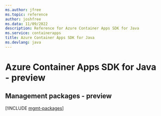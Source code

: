 ```yaml
---
ms.author: jfree
ms.topic: reference
author: joshfree
ms.data: 11/09/2022
description: Reference for Azure Container Apps SDK for Java
ms.service: containerapps
title: Azure Container Apps SDK for Java
ms.devlang: java
---
```

# Azure Container Apps SDK for Java - preview

## Management packages - preview
[!INCLUDE [mgmt-packages](container-apps-mgmt-index.md)]
